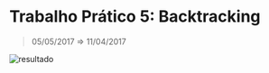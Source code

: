 # Trabalho Prático 5: Backtracking
> 05/05/2017 ⇒ 11/04/2017

![resultado](http://image.prntscr.com/image/69a381b996014d679b22b81cf1bb65bd.png)
